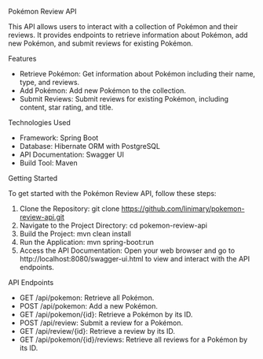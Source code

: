 Pokémon Review API

This API allows users to interact with a collection of Pokémon and their reviews. It provides endpoints to retrieve information about Pokémon, add new Pokémon, and submit reviews for existing Pokémon.

Features
- Retrieve Pokémon: Get information about Pokémon including their name, type, and reviews.
- Add Pokémon: Add new Pokémon to the collection.
- Submit Reviews: Submit reviews for existing Pokémon, including content, star rating, and title.

Technologies Used
- Framework: Spring Boot
- Database: Hibernate ORM with PostgreSQL
- API Documentation: Swagger UI
- Build Tool: Maven

Getting Started

To get started with the Pokémon Review API, follow these steps:

1. Clone the Repository: git clone https://github.com/linimary/pokemon-review-api.git
2. Navigate to the Project Directory: cd pokemon-review-api
3. Build the Project: mvn clean install
4. Run the Application: mvn spring-boot:run
5. Access the API Documentation: Open your web browser and go to http://localhost:8080/swagger-ui.html to view and interact with the API endpoints.

API Endpoints
- GET /api/pokemon: Retrieve all Pokémon.
- POST /api/pokemon: Add a new Pokémon.
- GET /api/pokemon/{id}: Retrieve a Pokémon by its ID.
- POST /api/review: Submit a review for a Pokémon.
- GET /api/review/{id}: Retrieve a review by its ID.
- GET /api/pokemon/{id}/reviews: Retrieve all reviews for a Pokémon by its ID.
  
